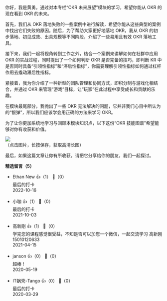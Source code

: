 你好，我是黄勇。通过对本专栏“OKR 未来展望”模块的学习，希望你能从 OKR 的现在看到 OKR 的未来。

首先，我们从 OKR 落地失败的一些案例中进行解读，希望你能从这些典型的案例中找出它们失败的原因。随后，为了帮助大家更好地落地 OKR，我从 OKR 的初步落地、初见成效、出具规模等不同阶段，介绍了一些易用且有效 OKR 落地工具。

接下来，我们一起将视角转到工作之外，结合一个案例来讲解如何在社群中应用 OKR 的实战过程，同时提出了一个如何判断 OKR 是否完备的技巧，即判断 KR 中是否同时具备“引领性指标”和“滞后性指标”，你需要理解引领性指标如何通过杠杆作用去撬动滞后性指标。

紧接着，我为你介绍了一种新型的团队管理和协同方式，即积分制与游戏化相结合，并通过 OKR 来管理“游戏”目标，让“玩家”在此过程中享受成长和贡献的乐趣。

在模块最尾部分，我抛出了一些 OKR 无法解决的问题，它并非我们心目中所认为的“银弹”，所以我们应该学会用正确的方法来学习 OKR。

为了让你更加系统地学习与回顾本模块知识点，以下这份“OKR 技能图谱”希望能够对你有收获和价值。

![](https://static001.geekbang.org/resource/image/49/88/4919c52939a8daba1221d7e9c8fd2b88.png?wh=6167%2A11308)  
（点击图片，长按保存，获取高清长图）

最后，如果这篇文章让你有所收获，请把它分享给你的朋友，我们一起探讨。
<div><strong>精选留言（5）</strong></div><ul>
<li><span>Ethan New</span> 👍（1） 💬（0）<div>最后的打卡</div>2022-10-16</li><br/><li><span>小咖</span> 👍（1） 💬（0）<div>最后的打卡</div>2021-10-03</li><br/><li><span>高新刚</span> 👍（1） 💬（0）<div>学完您的课程感觉很受益，不知是否可以加您一个微信，一起交流学习 高新刚 15010120633</div>2021-04-15</li><br/><li><span>janson</span> 👍（0） 💬（0）<div>超棒！</div>2020-05-19</li><br/><li><span>IT蜗壳-Tango</span> 👍（0） 💬（0）<div>最后的打卡</div>2020-03-29</li><br/>
</ul>